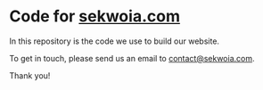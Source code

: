 # Code for [sekwoia.com](http://sekwoia.com)

In this repository is the code we use to build our website.

To get in touch, please send us an email to [contact@sekwoia.com](mailto:contact@sekwoia.com).

Thank you!
